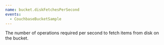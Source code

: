 ```yaml
---
name: bucket.diskFetchesPerSecond
events:
  - CouchbaseBucketSample
---
```


The number of operations required per second to fetch items from disk on the bucket.